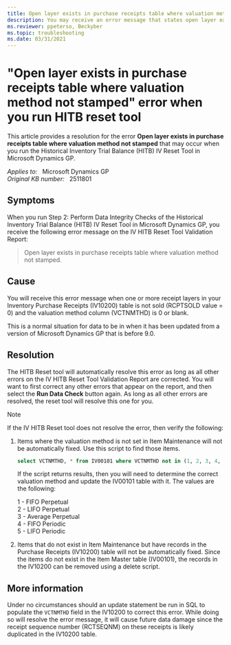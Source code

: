 ```yaml
---
title: Open layer exists in purchase receipts table where valuation method not stamped error
description: You may receive an error message that states open layer exists in purchase receipts table where valuation method not stamped when you run the HITB reset tool in Microsoft Dynamics GP.
ms.reviewer: ppeterso, Beckyber
ms.topic: troubleshooting
ms.date: 03/31/2021
---
```

# "Open layer exists in purchase receipts table where valuation method not stamped" error when you run HITB reset tool

This article provides a resolution for the error **Open layer exists in purchase receipts table where valuation method not stamped** that may occur when you run the Historical Inventory Trial Balance (HITB) IV Reset Tool in Microsoft Dynamics GP.

_Applies to:_ &nbsp; Microsoft Dynamics GP  
_Original KB number:_ &nbsp; 2511801

## Symptoms

When you run Step 2: Perform Data Integrity Checks of the Historical Inventory Trial Balance (HITB) IV Reset Tool in Microsoft Dynamics GP, you receive the following error message on the IV HITB Reset Tool Validation Report:

> Open layer exists in purchase receipts table where valuation method not stamped.

## Cause

You will receive this error message when one or more receipt layers in your Inventory Purchase Receipts (IV10200) table is not sold (RCPTSOLD value = 0) and the valuation method column (VCTNMTHD) is 0 or blank.

This is a normal situation for data to be in when it has been updated from a version of Microsoft Dynamics GP that is before 9.0.

## Resolution

The HITB Reset tool will automatically resolve this error as long as all other errors on the IV HITB Reset Tool Validation Report are corrected. You will want to first correct any other errors that appear on the report, and then select the **Run Data Check** button again. As long as all other errors are resolved, the reset tool will resolve this one for you.

> [!NOTE]
> If the IV HITB Reset tool does not resolve the error, then verify the following:

1. Items where the valuation method is not set in Item Maintenance will not be automatically fixed. Use this script to find those items.

    ```sql
    select VCTNMTHD, * from IV00101 where VCTNMTHD not in (1, 2, 3, 4, 5) and ITEMTYPE <3
    ```

    If the script returns results, then you will need to determine the correct valuation method and update the IV00101 table with it. The values are the following:

    1 - FIFO Perpetual  
    2 - LIFO Perpetual  
    3 - Average Perpetual  
    4 - FIFO Periodic  
    5 - LIFO Periodic

2. Items that do not exist in Item Maintenance but have records in the Purchase Receipts (IV10200) table will not be automatically fixed. Since the items do not exist in the Item Master table (IV00101), the records in the IV10200 can be removed using a delete script.

## More information

Under no circumstances should an update statement be run in SQL to populate the `VCTNMTHD` field in the IV10200 to correct this error.  While doing so will resolve the error message, it will cause future data damage since the receipt sequence number (RCTSEQNM) on these receipts is likely duplicated in the IV10200 table.

